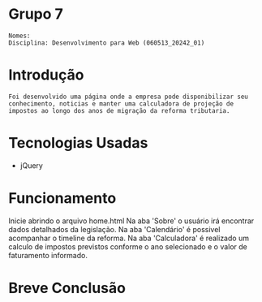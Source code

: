 # Grupo 7
	Nomes:  
	Disciplina: Desenvolvimento para Web (060513_20242_01)
	
# Introdução
	Foi desenvolvido uma página onde a empresa pode disponibilizar seu conhecimento, noticias e manter uma calculadora de projeção de impostos ao longo dos anos de migração da reforma tributaria.
	

# Tecnologias Usadas

* jQuery



# Funcionamento
Inicie abrindo o arquivo home.html
Na aba 'Sobre' o usuário irá encontrar dados detalhados da legislação.
Na aba 'Calendário' é possivel acompanhar o timeline da reforma.
Na aba 'Calculadora' é realizado um calculo de impostos previstos conforme o ano selecionado e o valor de faturamento informado.



# Breve Conclusão
	

